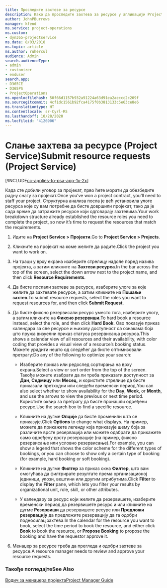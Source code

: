 ```yaml
---
title: Проследите захтеве за ресурсе
description: Како да проследите захтева за ресурсе у апликацији Project Service
author: JohnPBurrows
manager: kfend
ms.service: project-operations
ms.custom:
- dyn365-projectservice
ms.date: 8/03/2018
ms.topic: article
ms.author: ruhercul
audience: Admin
search.audienceType:
- admin
- customizer
- enduser
search.app:
- D365CE
- D365PS
- ProjectOperations
ms.openlocfilehash: 50f66d1157b932a91224a63d91ea2aeccc2c209f
ms.sourcegitcommit: 4cf1dc1561b92fca4175f0b3813133c5e63ce8e6
ms.translationtype: HT
ms.contentlocale: sr-Cyrl-RS
ms.lasthandoff: 10/28/2020
ms.locfileid: "4126906"
---
```

# <a name="submit-resource-requests-project-service"></a><span data-ttu-id="75d92-103">Слање захтева за ресурсе (Project Service)</span><span class="sxs-lookup"><span data-stu-id="75d92-103">Submit resource requests (Project Service)</span></span>

[!INCLUDE[cc-applies-to-psa-app-1x-2x](../includes/cc-applies-to-psa-app-1x-2x.md)]

<span data-ttu-id="75d92-104">Када сте добили уговор за пројекат, прво ћете морати да обезбедите радну снагу за пројекат.</span><span class="sxs-lookup"><span data-stu-id="75d92-104">Once you’ve won a project contract, you’ll need to staff your project.</span></span> <span data-ttu-id="75d92-105">Структурна анализа посла је већ установила улоге ресурса које су вам потребне да бисте довршили пројекат, тако да је сада време да затражите ресурсе који одговарају захтевима.</span><span class="sxs-lookup"><span data-stu-id="75d92-105">Your work breakdown structure already established the resource roles you need to complete the project, so now it’s time to request the resources that match the requirements.</span></span>  
  
1.  <span data-ttu-id="75d92-106">Идите на **Project Service > Пројекти**.</span><span class="sxs-lookup"><span data-stu-id="75d92-106">Go to **Project Service > Projects**.</span></span>  
  
2.  <span data-ttu-id="75d92-107">Кликните на пројекат на коме желите да радите.</span><span class="sxs-lookup"><span data-stu-id="75d92-107">Click the project you want to work on.</span></span>  
  
3.  <span data-ttu-id="75d92-108">На траци у врху екрана изаберите стрелицу надоле поред назива пројекта, а затим кликните на **Захтеви ресурса**.</span><span class="sxs-lookup"><span data-stu-id="75d92-108">In the bar across the top of the screen, select the down arrow next to the project name, and then click **Resource Requirements**.</span></span>  
  
4.  <span data-ttu-id="75d92-109">Да бисте послали захтеве за ресурсе, изаберите улоге за које желите да захтевате ресурсе, а затим кликните на **Пошаљи захтев**.</span><span class="sxs-lookup"><span data-stu-id="75d92-109">To submit resource requests, select the roles you want to request resources for, and then click **Submit Request**.</span></span>  
  
5.  <span data-ttu-id="75d92-110">Да бисте фиксно резервисали ресурс уместо тога, изаберите улогу, а затим кликните на **Фиксно резервиши**.</span><span class="sxs-lookup"><span data-stu-id="75d92-110">To hard book a resource instead, select the role, and then click **Hard Book**.</span></span> <span data-ttu-id="75d92-111">Ово показује приказ календара за све ресурсе и њихову доступност са ознакама боја што пружа визуелни приказ статуса резервисања ресурса.</span><span class="sxs-lookup"><span data-stu-id="75d92-111">This shows a calendar view of all resources and their availability, with color coding that provides a visual view of a resource’s booking status.</span></span> <span data-ttu-id="75d92-112">Можете урадити нешто од следећег да бисте оптимизовали претрагу:</span><span class="sxs-lookup"><span data-stu-id="75d92-112">Do any of the following to optimize your search:</span></span>  
  
    -   <span data-ttu-id="75d92-113">Изаберите приказ или редослед сортирања на врху екрана.</span><span class="sxs-lookup"><span data-stu-id="75d92-113">Select a view or sort order from the top of the screen.</span></span> <span data-ttu-id="75d92-114">Такође можете изабрати да ли треба приказати доступност за **Дан**, **Седмицу** или **Месец**, и користите стрелице да бисте приказали претходни или следећи временски период.</span><span class="sxs-lookup"><span data-stu-id="75d92-114">You can also select whether to show availability for the **Day**, **Week**, or **Month**, and use the arrows to view the previous or next time period.</span></span> <span data-ttu-id="75d92-115">Користите оквир за претрагу да бисте пронашли одређени ресурс.</span><span class="sxs-lookup"><span data-stu-id="75d92-115">Use the search box to find a specific resource.</span></span>  
  
    -   <span data-ttu-id="75d92-116">Кликните на дугме **Опције** да бисте променили шта се приказује.</span><span class="sxs-lookup"><span data-stu-id="75d92-116">Click **Options** to change what displays.</span></span> <span data-ttu-id="75d92-117">На пример, можете да прикажете легенду која приказује шему боја за различите врсте резервација или можете одабрати да прикажете само одређену врсту резервације (на пример, фиксно резервисање или условно резервисање).</span><span class="sxs-lookup"><span data-stu-id="75d92-117">For example, you can show a legend that shows the color scheme for the different types of bookings, or you can choose to show only a certain type of booking (for example, hard booking or soft booking).</span></span>  
  
    -   <span data-ttu-id="75d92-118">Кликните на дугме **Филтер** за приказ окна **Филтер**, што вам омогућава да филтрирате резултате према организационој јединици, улози, вештини или другим атрибутима.</span><span class="sxs-lookup"><span data-stu-id="75d92-118">Click **Filter** to display the **Filter** pane, which lets you filter your results by organizational unit, role, skill, or other attributes.</span></span>  
  
    -   <span data-ttu-id="75d92-119">У календару за ресурс који желите да резервишете, изаберите временски период да резервишете ресурс и или кликните на дугме **Резервиши** да резервишете ресурс или **Предложи резервацију** да предложите резервацију да га одобри подносилац захтева.</span><span class="sxs-lookup"><span data-stu-id="75d92-119">In the calendar for the resource you want to book, select the time period to book the resource, and either click **Book** to book the resource, or **Propose Booking** to propose the booking and have the requestor approve it.</span></span>  
  
6.  <span data-ttu-id="75d92-120">Менаџер за ресурсе треба да прегледа и одобри захтеве за ресурсе.</span><span class="sxs-lookup"><span data-stu-id="75d92-120">A resource manager needs to review and approve your resource requests.</span></span>  
  
### <a name="see-also"></a><span data-ttu-id="75d92-121">Такође погледајте</span><span class="sxs-lookup"><span data-stu-id="75d92-121">See Also</span></span>  
 [<span data-ttu-id="75d92-122">Водич за менаџера пројекта</span><span class="sxs-lookup"><span data-stu-id="75d92-122">Project Manager Guide</span></span>](../psa/project-manager-guide.md)
